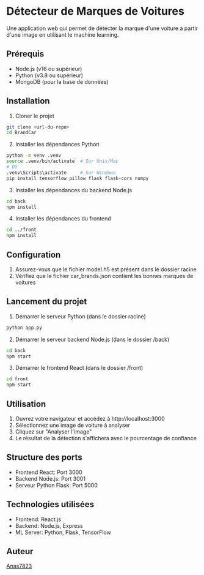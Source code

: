 # Détecteur de Marques de Voitures

Une application web qui permet de détecter la marque d'une voiture à partir d'une image en utilisant le machine learning.

## Prérequis

- Node.js (v16 ou supérieur)
- Python (v3.8 ou supérieur)
- MongoDB (pour la base de données)

## Installation

1. Cloner le projet
```bash
git clone <url-du-repo>
cd BrandCar
```
2. Installer les dépendances Python
```bash
python -m venv .venv
source .venv/bin/activate  # Sur Unix/Mac
# OU
.venv\Scripts\activate     # Sur Windows
pip install tensorflow pillow flask flask-cors numpy
```

3. Installer les dépendances du backend Node.js

```bash
cd back
npm install
```

4. Installer les dépendances du frontend

```bash
cd ../front
npm install
```

## Configuration

1. Assurez-vous que le fichier model.h5 est présent dans le dossier racine
2. Vérifiez que le fichier car_brands.json contient les bonnes marques de voitures

## Lancement du projet
1. Démarrer le serveur Python (dans le dossier racine)

```bash
python app.py
```

2. Démarrer le serveur backend Node.js (dans le dossier /back)

```bash
cd back
npm start
```
3. Démarrer le frontend React (dans le dossier /front)

```bash
cd front
npm start
```

## Utilisation

1. Ouvrez votre navigateur et accédez à http://localhost:3000
2. Sélectionnez une image de voiture à analyser
3. Cliquez sur "Analyser l'image"
4. Le résultat de la détection s'affichera avec le pourcentage de confiance

## Structure des ports

- Frontend React: Port 3000
- Backend Node.js: Port 3001
- Serveur Python Flask: Port 5000

## Technologies utilisées

- Frontend: React.js
- Backend: Node.js, Express
- ML Server: Python, Flask, TensorFlow

## Auteur

[Anas7823](https://github.com/Anas7823)